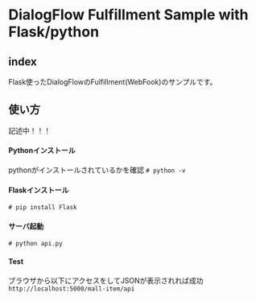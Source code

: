 # DialogFlow Fulfillment Sample with Flask/python

## index
Flask使ったDialogFlowのFulfillment(WebFook)のサンプルです。

## 使い方
記述中！！！
#### Pythonインストール
pythonがインストールされているかを確認
`# python -v`
#### Flaskインストール
`# pip install Flask`
#### サーバ起動
`# python api.py`
#### Test
ブラウザから以下にアクセスをしてJSONが表示されれば成功
`http://localhost:5000/mall-item/api`

